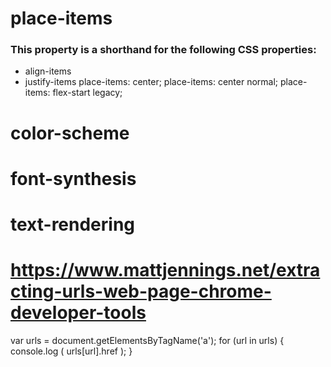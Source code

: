 # place-items
### This property is a shorthand for the following CSS properties:
- align-items
- justify-items
place-items: center;
place-items: center normal;
place-items: flex-start legacy;

# color-scheme

# font-synthesis

# text-rendering

# https://www.mattjennings.net/extracting-urls-web-page-chrome-developer-tools

var urls = document.getElementsByTagName('a');
for (url in urls) {
    console.log ( urls[url].href );
}
